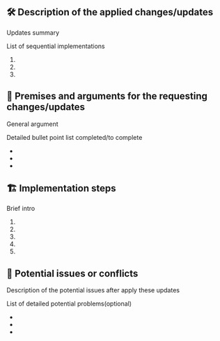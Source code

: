 ## 🛠 Description of the applied changes/updates
Updates summary

List of sequential implementations  

  1.
  2.
  3.

## 🧠 Premises and arguments for the requesting changes/updates
General argument

Detailed bullet point list completed/to complete

* 
* 
* 

##  🏗  Implementation steps
Brief intro

1.
2.
3.
4.
5.

## 🚸 Potential issues or conflicts
Description of the potential issues after apply these updates

List of detailed potential problems(optional)

*
*
*
